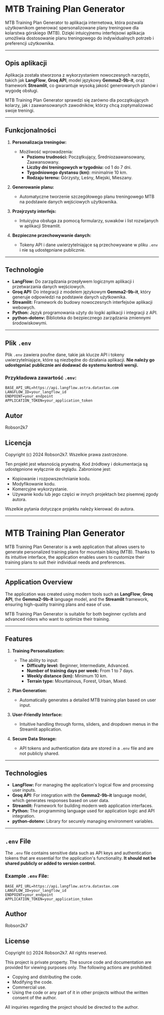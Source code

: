 # MTB Training Plan Generator

MTB Training Plan Generator to aplikacja internetowa, która pozwala użytkownikom generować spersonalizowane plany treningowe dla kolarstwa górskiego (MTB). Dzięki intuicyjnemu interfejsowi aplikacja umożliwia dostosowanie planu treningowego do indywidualnych potrzeb i preferencji użytkownika.

---

## **Opis aplikacji**
Aplikacja została stworzona z wykorzystaniem nowoczesnych narzędzi, takich jak **LangFlow**, **Groq API**, model językowy **Gemma2-9b-it**, oraz framework **Streamlit**, co gwarantuje wysoką jakość generowanych planów i wygodę obsługi. 

MTB Training Plan Generator sprawdzi się zarówno dla początkujących kolarzy, jak i zaawansowanych zawodników, którzy chcą zoptymalizować swoje treningi.

---

## **Funkcjonalności**
1. **Personalizacja treningów:**
   - Możliwość wprowadzenia:
     - **Poziomu trudności:** Początkujący, Średniozaawansowany, Zaawansowany.
     - **Liczby dni treningowych w tygodniu:** od 1 do 7 dni.
     - **Tygodniowego dystansu (km):** minimalnie 10 km.
     - **Rodzaju terenu:** Górzysty, Leśny, Miejski, Mieszany.

2. **Generowanie planu:**
   - Automatyczne tworzenie szczegółowego planu treningowego MTB na podstawie danych wejściowych użytkownika.

3. **Przejrzysty interfejs:**
   - Intuicyjna obsługa za pomocą formularzy, suwaków i list rozwijanych w aplikacji Streamlit.

4. **Bezpieczne przechowywanie danych:**
   - Tokeny API i dane uwierzytelniające są przechowywane w pliku `.env` i nie są udostępniane publicznie.

---

## **Technologie**
- **LangFlow:** Do zarządzania przepływem logicznym aplikacji i przetwarzania danych wejściowych.
- **Groq API:** Do integracji z modelem językowym **Gemma2-9b-it**, który generuje odpowiedzi na podstawie danych użytkownika.
- **Streamlit:** Framework do budowy nowoczesnych interfejsów aplikacji webowych.
- **Python:** Język programowania użyty do logiki aplikacji i integracji z API.
- **python-dotenv:** Biblioteka do bezpiecznego zarządzania zmiennymi środowiskowymi.

---

## **Plik `.env`**
Plik `.env` zawiera poufne dane, takie jak klucze API i tokeny uwierzytelniające, które są niezbędne do działania aplikacji. **Nie należy go udostępniać publicznie ani dodawać do systemu kontroli wersji.**

### **Przykładowa zawartość `.env`:**
```plaintext
BASE_API_URL=https://api.langflow.astra.datastax.com
LANGFLOW_ID=your_langflow_id
ENDPOINT=your_endpoint
APPLICATION_TOKEN=your_application_token
```
## **Autor**
Robson2k7

## **Licencja**
Copyright (c) 2024 Robson2k7. Wszelkie prawa zastrzeżone.

Ten projekt jest własnością prywatną. Kod źródłowy i dokumentacja są udostępnione wyłącznie do wglądu. Zabronione jest:
- Kopiowanie i rozpowszechnianie kodu.
- Modyfikowanie kodu.
- Komercyjne wykorzystanie.
- Używanie kodu lub jego części w innych projektach bez pisemnej zgody autora.

Wszelkie pytania dotyczące projektu należy kierować do autora.

-------------------------------------------------------------------------------------------------------------

# MTB Training Plan Generator

MTB Training Plan Generator is a web application that allows users to generate personalized training plans for mountain biking (MTB). Thanks to its intuitive interface, the application enables users to customize their training plans to suit their individual needs and preferences.

---

## **Application Overview**
The application was created using modern tools such as **LangFlow**, **Groq API**, the **Gemma2-9b-it** language model, and the **Streamlit** framework, ensuring high-quality training plans and ease of use.

MTB Training Plan Generator is suitable for both beginner cyclists and advanced riders who want to optimize their training.

---

## **Features**
1. **Training Personalization:**
   - The ability to input:
     - **Difficulty level:** Beginner, Intermediate, Advanced.
     - **Number of training days per week:** From 1 to 7 days.
     - **Weekly distance (km):** Minimum 10 km.
     - **Terrain type:** Mountainous, Forest, Urban, Mixed.

2. **Plan Generation:**
   - Automatically generates a detailed MTB training plan based on user input.

3. **User-Friendly Interface:**
   - Intuitive handling through forms, sliders, and dropdown menus in the Streamlit application.

4. **Secure Data Storage:**
   - API tokens and authentication data are stored in a `.env` file and are not publicly shared.

---

## **Technologies**
- **LangFlow:** For managing the application's logical flow and processing user inputs.
- **Groq API:** For integration with the **Gemma2-9b-it** language model, which generates responses based on user data.
- **Streamlit:** Framework for building modern web application interfaces.
- **Python:** The programming language used for application logic and API integration.
- **python-dotenv:** Library for securely managing environment variables.

---

## **`.env` File**
The `.env` file contains sensitive data such as API keys and authentication tokens that are essential for the application's functionality. **It should not be shared publicly or added to version control.**

### **Example `.env` File:**
```plaintext
BASE_API_URL=https://api.langflow.astra.datastax.com
LANGFLOW_ID=your_langflow_id
ENDPOINT=your_endpoint
APPLICATION_TOKEN=your_application_token
```

## **Author**
Robson2k7

## **License**

Copyright (c) 2024 Robson2k7. All rights reserved.

This project is private property. The source code and documentation are provided for viewing purposes only. The following actions are prohibited:

- Copying and distributing the code.
- Modifying the code.
- Commercial use.
- Using the code or any part of it in other projects without the written consent of the author.

All inquiries regarding the project should be directed to the author.